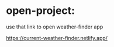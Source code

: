 # open-project:
use that link to open weather-finder app

https://current-weather-finder.netlify.app/
